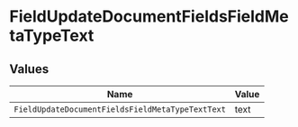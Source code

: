 # FieldUpdateDocumentFieldsFieldMetaTypeText


## Values

| Name                                             | Value                                            |
| ------------------------------------------------ | ------------------------------------------------ |
| `FieldUpdateDocumentFieldsFieldMetaTypeTextText` | text                                             |